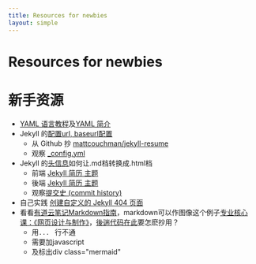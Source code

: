 ```yaml
---
title: Resources for newbies
layout: simple
---
```

<script src='https://unpkg.com/mermaid@7.1.2/dist/mermaid.min.js'></script>
<script>mermaid.initialize({startOnLoad:true});</script>

# Resources for newbies
# 新手资源

* [YAML 语言教程](http://www.ruanyifeng.com/blog/2016/07/yaml.html?f=tt)及[YAML 简介](https://www.ibm.com/developerworks/cn/xml/x-cn-yamlintro/index.html)
* Jekyll 的[配置](http://jekyllcn.com/docs/configuration/)[url, baseurl配置](https://byparker.com/blog/2014/clearing-up-confusion-around-baseurl/)
  * 从 Github 抄 [mattcouchman/jekyll-resume](https://github.com/mattcouchman/jekyll-resume)
  * 观察 [_config.yml](https://github.com/hanteng/jekyll-resume/blob/master/_config.yml)
* Jekyll 的[头信息](http://jekyllcn.com/docs/frontmatter/)如何让.md档转换成.html档
  * 前端 [Jekyll 简历 主题](https://hanteng.gitee.io/jekyll-resume/README.html)
  * 後端 [Jekyll 简历 主题](https://gitee.com/hanteng/jekyll-resume/blob/master/_config.yml)
  * 观察[提交史 (commit history)](https://gitee.com/hanteng/jekyll-resume/commits/master)
* 自己实践 [创建自定义的 Jekyll 404 页面](https://cn.yizeng.me/2013/05/26/create-a-custom-jekyll-404-page/)
* 看看[有道云笔记Markdown指南](http://note.youdao.com/iyoudao/?p=2411)，markdown可以作图像这个例子[专业核心课：《网页设计与制作》](https://hanteng.gitee.io/minimal-mistakes/%E7%BD%91%E7%BB%9C%E4%B8%8E%E6%96%B0%E5%AA%92%E4%BD%93%E4%B8%93%E4%B8%9A/importance_web_design_to_program_newmedia/)，[後遄代码在此](https://gitee.com/hanteng/minimal-mistakes/blob/master/_posts/2018-06-20-importance_web_design_to_program_newmedia.md)要怎麽抄用？
  * 用``` ...  ``` 行不通
  * 需要加javascript 
  * 及标出div class="mermaid"